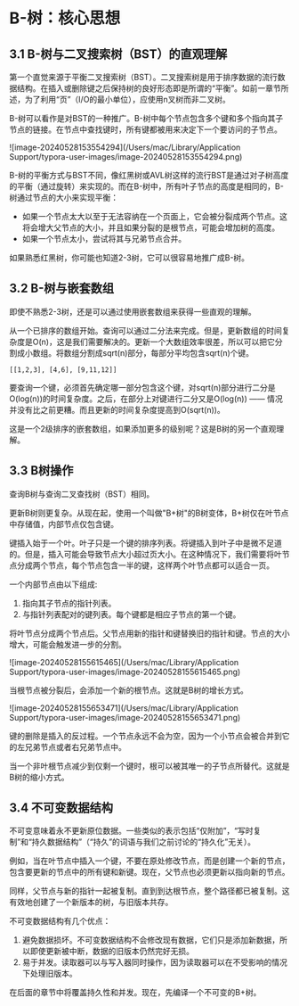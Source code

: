 # B-树：核心思想



## 3.1 B-树与二叉搜索树（BST）的直观理解

第一个直觉来源于平衡二叉搜索树（BST）。二叉搜索树是用于排序数据的流行数据结构。在插入或删除键之后保持树的良好形态即是所谓的“平衡”。如前一章节所述，为了利用“页”（I/O的最小单位），应使用n叉树而非二叉树。

B-树可以看作是对BST的一种推广。B-树中每个节点包含多个键和多个指向其子节点的链接。在节点中查找键时，所有键都被用来决定下一个要访问的子节点。

![image-20240528153554294](/Users/mac/Library/Application Support/typora-user-images/image-20240528153554294.png)

B-树的平衡方式与BST不同，像红黑树或AVL树这样的流行BST是通过对子树高度的平衡（通过旋转）来实现的。而在B-树中，所有叶子节点的高度是相同的，B-树通过节点的大小来实现平衡：

- 如果一个节点太大以至于无法容纳在一个页面上，它会被分裂成两个节点。这将会增大父节点的大小，并且如果分裂的是根节点，可能会增加树的高度。
- 如果一个节点太小，尝试将其与兄弟节点合并。

如果熟悉红黑树，你可能也知道2-3树，它可以很容易地推广成B-树。



## 3.2 B-树与嵌套数组

即使不熟悉2-3树，还是可以通过使用嵌套数组来获得一些直观的理解。

从一个已排序的数组开始。查询可以通过二分法来完成。但是，更新数组的时间复杂度是O(n)，这是我们需要解决的。更新一个大数组效率很差，所以可以把它分割成小数组。将数组分割成sqrt(n)部分，每部分平均包含sqrt(n)个键。

`[[1,2,3], [4,6], [9,11,12]]`

要查询一个键，必须首先确定哪一部分包含这个键，对sqrt(n)部分进行二分是O(log(n))的时间复杂度。之后，在部分上对键进行二分又是O(log(n)) —— 情况并没有比之前更糟。而且更新的时间复杂度提高到O(sqrt(n))。

 这是一个2级排序的嵌套数组，如果添加更多的级别呢？这是B树的另一个直观理解。



## 3.3 B树操作 

查询B树与查询二叉查找树（BST）相同。

更新B树则更复杂。从现在起，使用一个叫做"B+树"的B树变体，B+树仅在叶节点中存储值，内部节点仅包含键。

键插入始于一个叶。叶子只是一个键的排序列表。将键插入到叶子中是微不足道的。但是，插入可能会导致节点大小超过页大小。在这种情况下，我们需要将叶节点分成两个节点，每个节点包含一半的键，这样两个叶节点都可以适合一页。

 一个内部节点由以下组成:

1. 指向其子节点的指针列表。
2. 与指针列表配对的键列表。每个键都是相应子节点的第一个键。

将叶节点分成两个节点后。父节点用新的指针和键替换旧的指针和键。节点的大小增大，可能会触发进一步的分割。

![image-20240528155615465](/Users/mac/Library/Application Support/typora-user-images/image-20240528155615465.png)

当根节点被分裂后，会添加一个新的根节点。这就是B树的增长方式。

![image-20240528155653471](/Users/mac/Library/Application Support/typora-user-images/image-20240528155653471.png)

键的删除是插入的反过程。一个节点永远不会为空，因为一个小节点会被合并到它的左兄弟节点或者右兄弟节点中。

当一个非叶根节点减少到仅剩一个键时，根可以被其唯一的子节点所替代。这就是B树的缩小方式。



## 3.4 不可变数据结构 

不可变意味着永不更新原位数据。一些类似的表示包括“仅附加”，“写时复制”和“持久数据结构”（“持久”的词语与我们之前讨论的“持久化”无关）。

例如，当在叶节点中插入一个键，不要在原处修改节点，而是创建一个新的节点，包含要更新的节点中的所有键和新键。现在，父节点也必须更新以指向新的节点。 

同样，父节点与新的指针一起被复制。直到到达根节点，整个路径都已被复制。这有效地创建了一个新版本的树，与旧版本共存。 

不可变数据结构有几个优点：

1. 避免数据损坏。不可变数据结构不会修改现有数据，它们只是添加新数据，所以即使更新被中断，数据的旧版本仍然完好无损。 
2. 易于并发。读取器可以与写入器同时操作，因为读取器可以在不受影响的情况下处理旧版本。

在后面的章节中将覆盖持久性和并发。现在，先编译一个不可变的B+树。